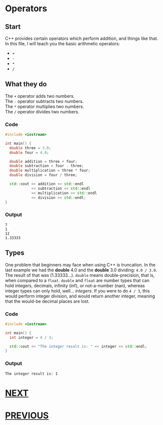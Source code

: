 # Operators

## Start

C++ provides certain operators which perform addition, and things like that. In this file, I will teach you the basic arithmetic operators:

- `+`
- `-`
- `*`
- `/`

## What they do

The `+` operator adds two numbers. \
The `-` operator subtracts two numbers. \
The `*` operator multiplies two numbers. \
The `/` operator divides two numbers.

### Code

```cpp
#include <iostream>

int main() {
  double three = 3.0;
  double four = 4.0;

  double addition = three + four;
  double subtraction = four - three;
  double multiplication = three * four;
  double division = four / three;

  std::cout << addition << std::endl
            << subtraction << std::endl
            << multiplication << std::endl
            << division << std::endl;
}
```

### Output

```shell
7
1
12
1.33333
```

## Types

One problem that beginners may face when using C++ is truncation. In the last example we had the **double** 4.0 and the **double** 3.0 dividing: `4.0 / 3.0`. The result of that was (1.33333...). `double` means double-precision, that is, when compared to a `float`. `double` and `float` are number types that can hold integers, decimals, infinity (inf), or not-a-number (nan), whereas integer types can only hold, well... *integers*. If you were to do `4 / 3`, this would perform integer division, and would return another integer, meaning that the would-be decimal places are lost.

### Code

```cpp
#include <iostream>

int main() {
  int integer = 4 / 3;

  std::cout << "The integer result is: " << integer << std::endl;
}
```

### Output

```shell
The integer result is: 1
```

# [NEXT](4.%20Advanced-Operators.md)

# [PREVIOUS](2.%20Variables.md)
